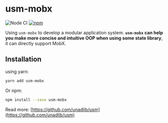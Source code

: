 # usm-mobx

![Node CI](https://github.com/unadlib/usm/workflows/Node%20CI/badge.svg)
[![npm](https://img.shields.io/npm/v/usm-mobx.svg)](https://www.npmjs.com/package/usm-mobx)

Using `usm-mobx` to develop a modular application system. **`usm-mobx` can help you make more concise and intuitive OOP when using some state library**, it can directly support MobX.

## Installation

using yarn:

```bash
yarn add usm-mobx
```

Or npm:

```bash
npm install --save usm-mobx
```

Read more: [https://github.com/unadlib/usm](https://github.com/unadlib/usm)
